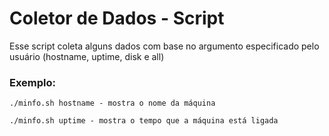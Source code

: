 # Coletor de Dados - Script
Esse script coleta alguns dados com base no argumento especificado pelo usuário (hostname, uptime, disk e all)

### Exemplo:
`./minfo.sh hostname - mostra o nome da máquina `

`./minfo.sh uptime - mostra o tempo que a máquina está ligada `

